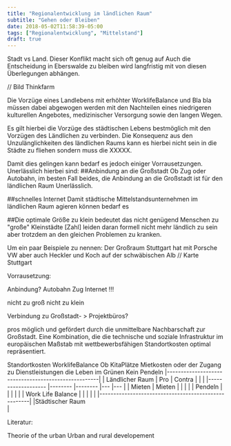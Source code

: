 ```yaml
---
title: "Regionalentwicklung im ländlichen Raum"
subtitle: "Gehen oder Bleiben"
date: 2018-05-02T11:58:39-05:00
tags: ["Regionalentwicklung", "Mittelstand"]
draft: true
---
```

Stadt vs Land. Dieser Konflikt macht sich oft genug auf
Auch die Entscheidung in Eberswalde zu bleiben wird langfristig mit von diesen Überlegungen abhängen.

// Bild Thinkfarm


Die Vorzüge eines Landlebens mit erhöhter WorklifeBalance und Bla bla müssen dabei abgewogen werden mit den Nachteilen eines niedrigeren kulturellen Angebotes, medizinischer Versorgung sowie den langen Wegen.

Es gilt hierbei die Vorzüge des städtischen Lebens bestmöglich mit den Vorzügen des Ländlichen zu verbinden.
Die Konsequenz aus den Unzulänglichkeiten des ländlichen Raums kann es hierbei nicht sein in die Städte zu fliehen sondern muss die XXXXX.

Damit dies gelingen kann bedarf es jedoch einiger Vorrausetzungen. Unerlässlich hierbei sind:
##Anbindung an die Großstadt
Ob Zug oder Autobahn, im besten Fall beides, die Anbindung an die Großstadt ist für den ländlichen Raum Unerlässlich.

##schnelles Internet
Damit städtische Mittelstandsunternehmen im ländlichen Raum agieren können bedarf es

##Die optimale Größe
zu klein bedeutet das nicht genügend Menschen
zu "große" Kleinstädte [Zahl] leiden daran formell nicht mehr ländlich zu sein aber trotzdem an den gleichen Problemen zu kranken.

Um ein paar Beispiele zu nennen:
Der Großraum Stuttgart hat mit Porsche VW
aber auch Heckler und Koch auf der schwäbischen Alb
// Karte Stuttgart

Vorrausetzung:

Anbindung? Autobahn Zug
Internet !!!

nicht zu groß nicht zu klein

Verbindung zu Großstadt- > Projektbüros?


pros
möglich und gefördert durch die unmittelbare Nachbarschaft zur Großstadt.
Eine Kombination, die die technische und soziale Infrastruktur im europäischen Maßstab mit wettbewerbsfähigen Standortkosten optimal repräsentiert.


Standortkosten
WorklifeBalance
Ob KitaPlätze Mietkosten oder der Zugang zu Dienstleistungen die
Leben im Grünen
Kein Pendeln
|-----------------------------------------------------|
| Ländlicher Raum   	| Pro    	| Contra 	|   	|   	|
|-------------------	|--------	|--------	|---	|---	|
| Mieten            	| Mieten 	|        	|   	|   	|
| Pendeln           	|        	|        	|   	|   	|
| Work Life Balance 	|        	|        	|   	|   	|
|-----------------------------------------------------|
|Städtischer Raum      
|


Literatur:

Theorie of the urban
Urban and rural developement
